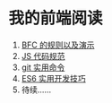 # 我的前端阅读

1.  [BFC 的规则以及演示](./BFC的规则以及示例.md)
2.  [JS 代码规范](./JS的代码规范.md)
3.  [git 实用命令](./git实用命令.md)
4.  [ES6 实用开发技巧](./ES6实用开发技巧.md)
5.  待续......
